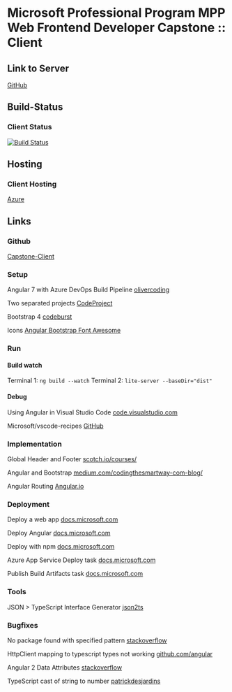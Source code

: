 # Microsoft Professional Program MPP Web Frontend Developer Capstone :: Client

## Link to Server

[GitHub](https://github.com/DonCorleone/Capstone-Server)

## Build-Status

### Client Status

[![Build Status](https://vitocorleone77.visualstudio.com/Capstone_Client/_apis/build/status/Capstone_Client-CI?branchName=master)](https://vitocorleone77.visualstudio.com/Capstone_Client/_build/latest?definitionId=7&branchName=master)

## Hosting

### Client Hosting

[Azure](http://capstone-client-lwieland.azurewebsites.net)

## Links

### Github

[Capstone-Client](https://github.com/DonCorleone/Capstone-Client)

### Setup

Angular 7 with Azure DevOps Build Pipeline [olivercoding](https://www.olivercoding.com/2019-01-19-angular-azure-devops/)

Two separated projects [CodeProject](https://www.codeproject.com/Articles/1274513/Angular-7-with-NET-Core-2-2-Global-Weather-Part-1)

Bootstrap 4 [codeburst](https://codeburst.io/getting-started-with-angular-7-and-bootstrap-4-styling-6011b206080)

Icons [Angular Bootstrap Font Awesome](https://www.npmjs.com/package/angular-font-awesome)

### Run

#### Build watch

Terminal 1: `ng build --watch`
Terminal 2: `lite-server --baseDir="dist"`

#### Debug

Using Angular in Visual Studio Code [code.visualstudio.com](https://code.visualstudio.com/docs/nodejs/angular-tutorial)

Microsoft/vscode-recipes [GitHub](https://github.com/Microsoft/vscode-recipes/tree/master/Angular-CLI)

### Implementation

Global Header and Footer [scotch.io/courses/](https://scotch.io/courses/build-your-first-angular-website/creating-an-angular-header-and-footer)

Angular and Bootstrap [medium.com/codingthesmartway-com-blog/](https://medium.com/codingthesmartway-com-blog/using-bootstrap-with-angular-c83c3cee3f4a)

Angular Routing [Angular.io](https://angular.io/guide/router)

### Deployment

Deploy a web app [docs.microsoft.com](https://docs.microsoft.com/en-us/azure/devops/pipelines/languages/javascript?view=azure-devops&tabs=yaml)

Deploy Angular [docs.microsoft.com](https://docs.microsoft.com/en-gb/azure/devops/pipelines/languages/javascript?view=azure-devops&tabs=yaml#tabpanel_o8jNcSRUQF_designer)

Deploy with npm [docs.microsoft.com](https://docs.microsoft.com/en-gb/azure/devops/pipelines/artifacts/npm?view=azure-devops&tabs=yaml#tabpanel_q-X-FHfp2K_designer)

Azure App Service Deploy task [docs.microsoft.com](https://docs.microsoft.com/en-us/azure/devops/pipelines/targets/webapp?view=azure-devops&tabs=yaml)

Publish Build Artifacts task [docs.microsoft.com](https://docs.microsoft.com/en-us/azure/devops/pipelines/tasks/utility/publish-build-artifacts?view=azure-devops)

### Tools

JSON > TypeScript Interface Generator [json2ts](http://json2ts.com/)

### Bugfixes

No package found with specified pattern [stackoverflow](https://stackoverflow.com/questions/51790735/no-package-found-with-specified-pattern-d-a-r1-a-zip/52746997)

HttpClient mapping to typescript types not working [github.com/angular](https://github.com/angular/angular/issues/20770)

Angular 2 Data Attributes [stackoverflow](https://stackoverflow.com/questions/34542619/angular-2-data-attributes)

TypeScript cast of string to number [patrickdesjardins](https://patrickdesjardins.com/blog/typescript-cast-of-string-to-number)
